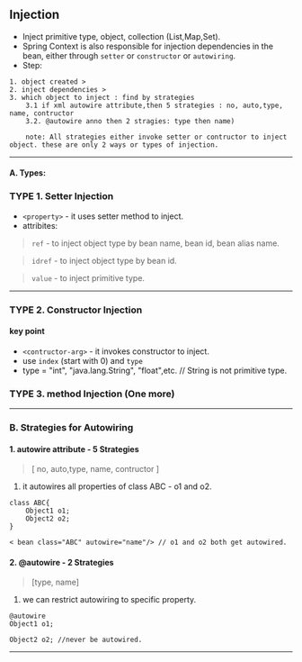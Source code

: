 ## Injection
- Inject primitive type, object, collection (List,Map,Set).
- Spring Context is also responsible for injection dependencies in the bean, either through `setter` or `constructor` or `autowiring`.
- Step:
```
1. object created > 
2. inject dependencies >
3. which object to inject : find by strategies 
    3.1 if xml autowire attribute,then 5 strategies : no, auto,type, name, contructor 
    3.2. @autowire anno then 2 stragies: type then name)
    
    note: All strategies either invoke setter or contructor to inject object. these are only 2 ways or types of injection.
```
***
#### A. Types:
### TYPE 1. Setter Injection
- `<property>` - it uses setter method to inject.
- attribites: 
> `ref` - to inject object type by bean name, bean id, bean alias name.

> `idref` - to inject object type by bean id.

> `value` - to inject primitive type.

***
### TYPE 2. Constructor Injection
#### key point
- `<contructor-arg>` - it invokes constructor to inject.
- use `index` (start with 0) and `type`
- type = "int", "java.lang.String", "float",etc.  // String is not primitive type.

### TYPE 3. method Injection (One more)

***

### B. Strategies for Autowiring
#### 1. autowire attribute - 5 Strategies
> [ no, auto,type, name, contructor ]

1. it autowires all properties of class ABC - o1 and o2.
```
class ABC{
    Object1 o1;
    Object2 o2;
}

< bean class="ABC" autowire="name"/> // o1 and o2 both get autowired.
```

#### 2. @autowire - 2  Strategies
> [type, name]

1. we can restrict autowiring to specific property.
```
@autowire 
Object1 o1;

Object2 o2; //never be autowired.
```
***

